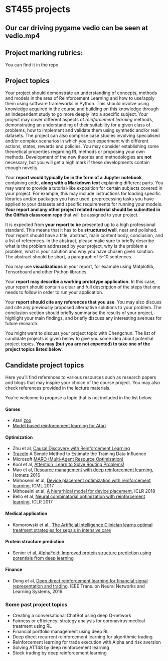 # ST455 projects

## Our car driving pygame vedio can be seen at vedio.mp4


## Project marking rubrics:

You can find it in the repo.

## Project topics
 
Your project should demonstrate an understanding of concepts, methods and models in the area of Reinforcement Learning and how to use/apply them using software frameworks in Python. This should involve using knowledge acquired in the course and building on this knowledge through an independent study to go more deeply into a specific subject. Your project may cover different aspects of _reinforcement learning_ methods, demonstrating an understanding of their suitability for a given class of problems, how to implement and validate them using synthetic and/or real datasets. The project can also comprise case studies involving specialised and/or complex scenarios in which you can experiment with different actions, states, rewards and policies. You may consider establishing some theoretical properties regarding RL methods or proposing your own methods. Development of the new theories and methodologies are **not** necessary, but you will get a high mark if these developments contain enough novelty.
 
Your **report would typically be in the form of a Jupyter notebook**, containing code, **along with a Markdown text** explaining different parts. You may want to provide a tutorial-like exposition for certain subjects covered in your project. For example, this may include instructions for loading specific libraries and/or packages you have used, preprocessing tasks you have applied to your datasets and specific requirements for running your models. **Your report and any other project related material should be submitted in the GitHub classroom repo** that will be assigned to your project.
 
It is expected from **your report to be** presented up to a high professional standard. This means that it has to be **structured well**, neat and polished. 
Your report should have a title, abstract, main content body, conclusion, and a list of references. 
In the abstract, please make sure to briefly describe what is the problem addressed by your project, why is the problem a problem, 
what is your solution and why you have chosen given solution. The abstract should be short, a paragraph of 5-10 sentences. 

You may use **visualizations** in your report, for example using Matplotlib, Tensorboard and other Python libraries. 

Your **report may describe a working prototype application**. In this case, your report should contain a clear and full description of the steps that one needs to follow in order to run your application. 

Your **report should cite any references that you use**. You may also discuss and cite any previously proposed alternative solutions to your problem. The conclusion section should briefly summarise the results of your project, highlight your main findings, and briefly discuss any interesting avenues for future research.

You might want to discuss your project topic with Chengchun. The list of candidate projects is given below to give you some idea about potential project topics. **You may (but you are not expected) to take one of the project topics listed below**. 

## Candidate project topics

Here you'll find references to various resources such as research papers and blogs that may inspire your choice of the course project. You may also check references provided in the lecture materials.

You're welcome to propose a topic that is not included in the list below.

#### Games
* Atari [zoo](https://eng.uber.com/atari-zoo-deep-reinforcement-learning/)
* [Model based reinforcement learning for Atari](https://arxiv.org/pdf/1903.00374.pdf) 

#### Optimization

* Zhu et al, [Causal Discovery with Reinforcement Learning](https://arxiv.org/pdf/1906.04477.pdf)
* [TraceIn](https://ai.googleblog.com/2021/02/tracin-simple-method-to-estimate.html#:~:text=TracIn%20is%20a%20simple%2C%20easy,github%20linked%20in%20the%20paper.) A Simple Method to Estimate the Training Data Influence 
* Microsoft [MARO (Multi-Agent Resource Optimization)](https://github.com/microsoft/maro) 
* Kool et al, [Attention, Learn to Solve Routing Problems!](https://openreview.net/forum?id=ByxBFsRqYm) 
* Mao et al, [Resource management with deep reinforcement learning](https://people.csail.mit.edu/alizadeh/papers/deeprm-hotnets16.pdf), Hotnets 2016
* Mirhoseini et al, [Device placement optimization with reinforcement learning](https://arxiv.org/abs/1706.04972), ICML 2017
* Mirhoseini et al, [A hierarhical model for device placement](https://openreview.net/pdf?id=Hkc-TeZ0W), ICLR 2018
* Bello et al, [Neural combinatorial optimization with reinforcement learning](https://arxiv.org/pdf/1611.09940.pdf), ICLR 2017

#### Medical application

* Komorowski et al., [The Artificial Intelligence Clinician learns optimal treatment strategies for sepsis in intensive care](https://www.nature.com/articles/s41591-018-0213-5)

#### Protein structure prediction

* Senior et al, [AlphaFold: Improved protein structure prediction using potentials from deep learning](https://deepmind.com/research/publications/AlphaFold-Improved-protein-structure-prediction-using-potentials-from-deep-learning)

#### Finance

* Deng et al, [Deep direct reinforcement learning for financial
signal representation and trading](http://www.cslt.org/mediawiki/images/a/aa/07407387.pdf), IEEE Trans. on Neural Networks and Learning Systems, 2016

### Some past project topics

* Creating a conversational ChatBot using deep Q-network
* Fairness or efficiency: strategy analysis for coronavirus medical treatment using RL
* Financial portfolio management using deep RL
* Deep direct recurrent reinforcement learning for algorithmic trading
* Reinforcement learning for trade execution with Alpha and risk aversion
* Solving ATT48 by deep reinforcement learning
* Stock trading by deep reinforcement learning
